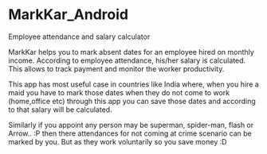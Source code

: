 # MarkKar_Android
Employee attendance and salary calculator

MarkKar helps you to mark absent dates for an employee hired on monthly income. According to employee attendance, his/her salary is calculated. This allows to track payment and monitor the worker productivity.


This app has most useful case in countries like India where, when you hire a maid you have to mark those dates when they do not come to work (home,office etc) through this app you can save those dates and according to that salary will be calculated. 

Similarly if you appoint any person may be superman, spider-man, flash or Arrow.. :P then there attendances for not coming at crime scenario can be marked by you. But as they work voluntarily so you save money :D 
